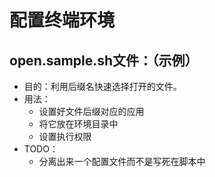 # 配置终端环境

## open.sample.sh文件：（示例）

- 目的：利用后缀名快速选择打开的文件。
- 用法：
  - 设置好文件后缀对应的应用
  - 将它放在环境目录中
  - 设置执行权限
- TODO：
  - 分离出来一个配置文件而不是写死在脚本中

